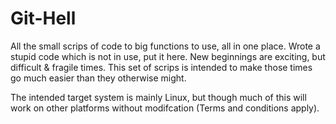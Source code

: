 # Git-Hell
All the small scrips of code to big functions to use, all in one place. Wrote a stupid code which is not in use, put it here.
New beginnings are exciting, but difficult & fragile times. This set of scrips is intended to make those times go much easier than they otherwise might.

The intended target system is mainly Linux, but though much of this will work on other platforms without modifcation (Terms and conditions apply).
